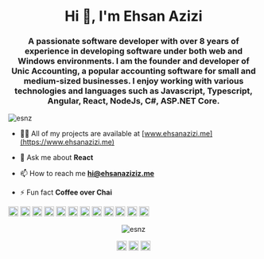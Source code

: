 <h1 align="center">Hi 👋, I'm Ehsan Azizi</h1>
<h3 align="center">A passionate software developer with over 8 years of experience in developing software under both web and Windows environments. I am the founder and developer of Unic Accounting, a popular accounting software for small and medium-sized businesses. I enjoy working with various technologies and languages such as Javascript, Typescript, Angular, React, NodeJs, C#, ASP.NET Core. </h3>
<p align="left"> <img src="https://komarev.com/ghpvc/?username=esnz" alt="esnz" /> </p>

- 👨‍💻 All of my projects are available at [www.ehsanazizi.me](https://www.ehsanazizi.me)

- 💬 Ask me about **React**

- 📫 How to reach me **hi@ehsanaziziz.me**

- ⚡ Fun fact **Coffee over Chai**

<p align="left"><img src="https://konpa.github.io/devicon/devicon.git/icons/react/react-original-wordmark.svg" alt="react" width="20" height="20"/> <img src="https://konpa.github.io/devicon/devicon.git/icons/angularjs/angularjs-original.svg" alt="angularjs" width="20" height="20"/> <img src="https://konpa.github.io/devicon/devicon.git/icons/bootstrap/bootstrap-plain.svg" alt="bootstrap" width="20" height="20"/> <img src="https://konpa.github.io/devicon/devicon.git/icons/css3/css3-original-wordmark.svg" alt="css3" width="20" height="20"/> <img src="https://konpa.github.io/devicon/devicon.git/icons/csharp/csharp-original.svg" alt="csharp" width="20" height="20"/> <img src="https://konpa.github.io/devicon/devicon.git/icons/dot-net/dot-net-original-wordmark.svg" alt="dotnet" width="20" height="20"/> <img src="https://konpa.github.io/devicon/devicon.git/icons/html5/html5-original-wordmark.svg" alt="html5" width="20" height="20"/> <img src="https://konpa.github.io/devicon/devicon.git/icons/javascript/javascript-original.svg" alt="javascript" width="20" height="20"/> <img src="https://konpa.github.io/devicon/devicon.git/icons/typescript/typescript-original.svg" alt="typescript" width="20" height="20"/> <img src="https://konpa.github.io/devicon/devicon.git/icons/mongodb/mongodb-original-wordmark.svg" alt="mongodb" width="20" height="20"/> <img src="https://konpa.github.io/devicon/devicon.git/icons/sass/sass-original.svg" alt="sass" width="20" height="20"/> <img src="https://konpa.github.io/devicon/devicon.git/icons/nodejs/nodejs-original-wordmark.svg" alt="nodejs" width="20" height="20"/></p><p align="center"> <img src="https://github-readme-stats.vercel.app/api?username=esnz&show_icons=true" alt="esnz" /> </p>

<p align="center">
<a href="https://dev.to/ehsan" target="blank"><img align="center" src="https://cdn.jsdelivr.net/npm/simple-icons@3.0.1/icons/dev-dot-to.svg" alt="ehsan" height="20" width="20" /></a>
<a href="https://linkedin.com/in/ehsan-azizi" target="blank"><img align="center" src="https://cdn.jsdelivr.net/npm/simple-icons@3.0.1/icons/linkedin.svg" alt="ehsan-azizi" height="20" width="20" /></a>
<a href="https://stackoverflow.com/https://stackoverflow.com/users/3709523/esnezz" target="blank"><img align="center" src="https://cdn.jsdelivr.net/npm/simple-icons@3.0.1/icons/stackoverflow.svg" alt="https://stackoverflow.com/users/3709523/esnezz" height="20" width="20" /></a>
</p>
